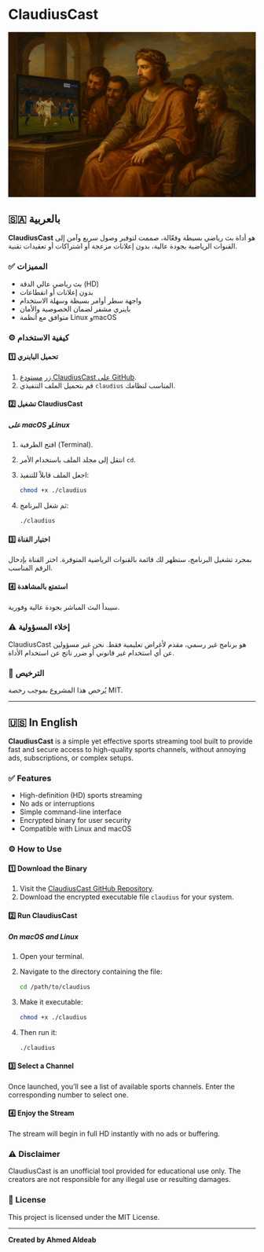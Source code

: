 # ClaudiusCast
![كلاديوس يشاهد قنوات beIN SPORTS](https://raw.githubusercontent.com/AldeabAhmed/ClaudiusCast/main/Claudius.png)
## 🇸🇦 بالعربية

**ClaudiusCast** هو أداة بث رياضي بسيطة وفعّالة، صممت لتوفير وصول سريع وآمن إلى القنوات الرياضية بجودة عالية، بدون إعلانات مزعجة أو اشتراكات أو تعقيدات تقنية.

### ✅ المميزات

- بث رياضي عالي الدقة (HD)
- بدون إعلانات أو انقطاعات
- واجهة سطر أوامر بسيطة وسهلة الاستخدام
- باينري مشفر لضمان الخصوصية والأمان
- متوافق مع أنظمة Linux وmacOS

### ⚙️ كيفية الاستخدام

#### 1️⃣ تحميل الباينري

1. زر [مستودع ClaudiusCast على GitHub](https://github.com/AldeabAhmed/ClaudiusCast).
2. قم بتحميل الملف التنفيذي `claudius` المناسب لنظامك.

#### 2️⃣ تشغيل ClaudiusCast

##### على macOS وLinux

1. افتح الطرفية (Terminal).
2. انتقل إلى مجلد الملف باستخدام الأمر `cd`.
3. اجعل الملف قابلاً للتنفيذ:

   ```bash
   chmod +x ./claudius
   ```

4. ثم شغل البرنامج:

   ```bash
   ./claudius
   ```

#### 3️⃣ اختيار القناة

بمجرد تشغيل البرنامج، ستظهر لك قائمة بالقنوات الرياضية المتوفرة. اختر القناة بإدخال الرقم المناسب.

#### 4️⃣ استمتع بالمشاهدة

سيبدأ البث المباشر بجودة عالية وفورية.

### ⚠️ إخلاء المسؤولية

ClaudiusCast هو برنامج غير رسمي، مقدم لأغراض تعليمية فقط. نحن غير مسؤولين عن أي استخدام غير قانوني أو ضرر ناتج عن استخدام الأداة.

### 📝 الترخيص

يُرخص هذا المشروع بموجب رخصة MIT.

---

## 🇺🇸 In English

**ClaudiusCast** is a simple yet effective sports streaming tool built to provide fast and secure access to high-quality sports channels, without annoying ads, subscriptions, or complex setups.

### ✅ Features

- High-definition (HD) sports streaming
- No ads or interruptions
- Simple command-line interface
- Encrypted binary for user security
- Compatible with Linux and macOS

### ⚙️ How to Use

#### 1️⃣ Download the Binary

1. Visit the [ClaudiusCast GitHub Repository](https://github.com/AldeabAhmed/ClaudiusCast).
2. Download the encrypted executable file `claudius` for your system.

#### 2️⃣ Run ClaudiusCast

##### On macOS and Linux

1. Open your terminal.
2. Navigate to the directory containing the file:

   ```bash
   cd /path/to/claudius
   ```

3. Make it executable:

   ```bash
   chmod +x ./claudius
   ```

4. Then run it:

   ```bash
   ./claudius
   ```

#### 3️⃣ Select a Channel

Once launched, you’ll see a list of available sports channels. Enter the corresponding number to select one.

#### 4️⃣ Enjoy the Stream

The stream will begin in full HD instantly with no ads or buffering.

### ⚠️ Disclaimer

ClaudiusCast is an unofficial tool provided for educational use only. The creators are not responsible for any illegal use or resulting damages.

### 📝 License

This project is licensed under the MIT License.

---

**Created by Ahmed Aldeab**
